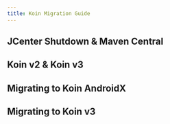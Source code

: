 ```yaml
---
title: Koin Migration Guide
---
```


## JCenter Shutdown & Maven Central

## Koin v2 & Koin v3

## Migrating to Koin AndroidX

## Migrating to Koin v3

